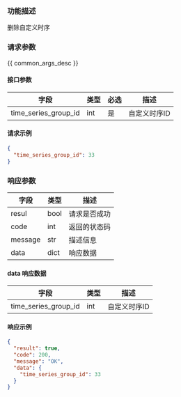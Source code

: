 ### 功能描述

删除自定义时序

### 请求参数

{{ common_args_desc }}

#### 接口参数

| 字段                   | 类型  | 必选 | 描述      |
|----------------------|-----|----|---------|
| time_series_group_id | int | 是  | 自定义时序ID |

#### 请求示例

```json
{
  "time_series_group_id": 33
}
```

### 响应参数

| 字段      | 类型   | 描述     |
|---------|------|--------|
| resul   | bool | 请求是否成功 |
| code    | int  | 返回的状态码 |
| message | str  | 描述信息   |
| data    | dict | 响应数据   |

#### data 响应数据

| 字段                   | 类型  | 描述      |
|----------------------|-----|---------|
| time_series_group_id | int | 自定义时序ID |

#### 响应示例

```json
{
  "result": true,
  "code": 200,
  "message": "OK",
  "data": {
    "time_series_group_id": 33
  }
}
```

